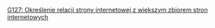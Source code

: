 [G127: Określenie relacji strony internetowej z większym zbiorem stron internetowych](https://www.w3.org/WAI/WCAG21/Techniques/global/G127)
